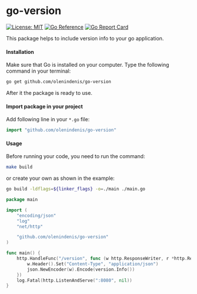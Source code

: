 # go-version

[![License: MIT](https://img.shields.io/badge/License-MIT-green.svg)](https://opensource.org/licenses/MIT)
[![Go Reference](https://pkg.go.dev/badge/github.com/olenindenis/go-version.svg)](https://pkg.go.dev/github.com/olenindenis/go-version)
[![Go Report Card](https://goreportcard.com/badge/github.com/olenindenis/vault-extractor)](https://goreportcard.com/report/github.com/olenindenis/vault-extractor)


This package helps to include version info to your go application.

#### Installation
Make sure that Go is installed on your computer.
Type the following command in your terminal:
```sh
go get github.com/olenindenis/go-version
```
After it the package is ready to use.
#### Import package in your project
Add following line in your `*.go` file:
```go
import "github.com/olenindenis/go-version"
```

#### Usage

Before running your code, you need to run the command:
```sh
make build
```
or create your own as shown in the example:
```sh
go build -ldflags=${linker_flags} -o=./main ./main.go
```

```go
package main

import (
    "encoding/json"
    "log"
    "net/http"

    "github.com/olenindenis/go-version"
)

func main() {
    http.HandleFunc("/version", func (w http.ResponseWriter, r *http.Request) {
        w.Header().Set("Content-Type", "application/json")
        json.NewEncoder(w).Encode(version.Info())
    })
    log.Fatal(http.ListenAndServe(":8080", nil))
}
```